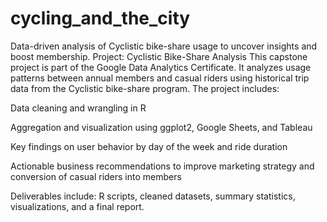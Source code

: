 # cycling_and_the_city
Data-driven analysis of Cyclistic bike-share usage to uncover insights and boost membership.
Project: Cyclistic Bike-Share Analysis
This capstone project is part of the Google Data Analytics Certificate. It analyzes usage patterns between annual members and casual riders using historical trip data from the Cyclistic bike-share program. The project includes:

Data cleaning and wrangling in R

Aggregation and visualization using ggplot2, Google Sheets, and Tableau

Key findings on user behavior by day of the week and ride duration

Actionable business recommendations to improve marketing strategy and conversion of casual riders into members

Deliverables include: R scripts, cleaned datasets, summary statistics, visualizations, and a final report.
